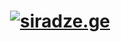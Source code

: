 <div align="center">

# [![siradze.ge](https://media.giphy.com/media/tqI9aaw8dtoYM/giphy.gif?cid=790b7611wa6h648j6pndz6us1ewkk79kc35u4dp6htzpgx4p&ep=v1_gifs_search&rid=giphy.gif&ct=g)](https://siradze.ge)

</div>

